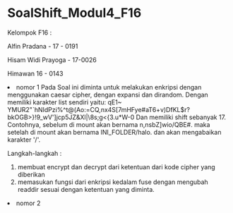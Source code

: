 # SoalShift_Modul4_F16
Kelompok F16 :

Alfin Pradana - 17 - 0191

Hisam Widi Prayoga - 17-0026

Himawan 16 - 0143


<li> nomor 1
  Pada Soal ini diminta untuk melakukan enkripsi dengan menggunakan caesar cipher, dengan expansi dan dirandom. Dengan memiliki karakter list sendiri yaitu:
  qE1~ YMUR2"`hNIdPzi%^t@(Ao:=CQ,nx4S[7mHFye#aT6+v)DfKL$r?bkOGB>}!9_wV']jcp5JZ&Xl|\8s;g<{3.u*W-0
Dan memiliki shift sebanyak 17.
Contohnya, sebelum di mount akan bernama n,nsbZ]wio/QBE#. maka setelah di mount akan bernama INI_FOLDER/halo. dan akan mengabaikan karakter '/'.

Langkah-langkah :
1. membuat encrypt dan decrypt dari ketentuan dari kode cipher yang diberikan
2. memasukan fungsi dari enkripsi kedalam fuse dengan mengubah readdir sesuai dengan ketentuan yang diminta.

<li> nomor 2
  

